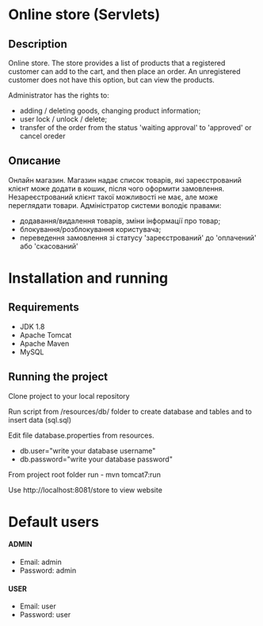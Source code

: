 # Online store (Servlets)

## Description
Online store. The store provides a list of products that a registered customer can add to the cart, and then place an order. An unregistered customer does not have this option, but can view the products.

Administrator has the rights to:
- adding / deleting goods, changing product information;
- user lock / unlock / delete;
- transfer of the order from the status 'waiting approval' to 'approved' or cancel oreder

## Описание

Онлайн магазин. Магазин надає список товарів, які зареєстрований клієнт може додати в кошик, після чого оформити замовлення. Незареєстрований клієнт такої можливості не має, але може переглядати товари.
Адміністратор системи володіє правами:
- додавання/видалення товарів, зміни інформації про товар;
- блокування/розблокування користувача;
- переведення замовлення зі статусу 'зареєстрований' до 'оплачений' або 'скасований'

# Installation and running

## Requirements

* JDK 1.8
* Apache Tomcat
* Apache Maven
* MySQL

## Running the project

Clone project to your local repository

Run script from /resources/db/ folder to create database and tables
and to insert data (sql.sql)

Edit file database.properties from resources.
- db.user="write your database username"
- db.password="write your database password"

From project root folder run - mvn tomcat7:run

Use http://localhost:8081/store to view website

# Default users

#### ADMIN
- Email: admin
- Password: admin

#### USER
- Email: user
- Password: user
